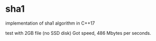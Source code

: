 # sha1
implementation of sha1 algorithm in C++17

test with 2GB file (no SSD disk)
Got speed, 486 Mbytes per seconds.


